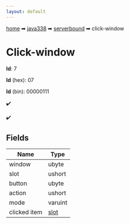```yaml
---
layout: default
---
```


[home](/) ➡ [java338](/protocol/java338) ➡ [serverbound](/protocol/java338/serverbound) ➡ click-window

# Click-window

**Id**: 7

**Id** (hex): 07

**Id** (bin): 00000111

✔️

✔️

## Fields

Name | Type
---|---
window | ubyte
slot | ushort
button | ubyte
action | ushort
mode | varuint
clicked item | [slot](/protocol/java338/types/slot)

